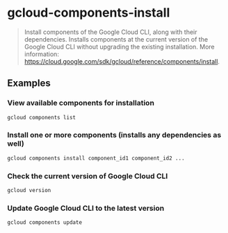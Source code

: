 # gcloud-components-install

> Install components of the Google Cloud CLI, along with their dependencies. Installs components at the current version of the Google Cloud CLI without upgrading the existing installation. More information: <https://cloud.google.com/sdk/gcloud/reference/components/install>.

## Examples

### View available components for installation

```bash
gcloud components list
```

### Install one or more components (installs any dependencies as well)

```bash
gcloud components install component_id1 component_id2 ...
```

### Check the current version of Google Cloud CLI

```bash
gcloud version
```

### Update Google Cloud CLI to the latest version

```bash
gcloud components update
```
